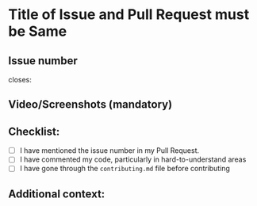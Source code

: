 # Title of Issue and Pull Request must be Same

## Issue number 
<!-- Please make sure issue number is mention in Pull Request else PR will not be merged. 
eg : closes: #4 -->

closes: 


## Video/Screenshots (mandatory)
<!--Please try to attach the working video of your new deployed project here -->
<!-- It is not applicable for the templates of adding feature or fixing bugs -->

## Checklist:

- [ ] I have mentioned the issue number in my Pull Request.
- [ ] I have commented my code, particularly in hard-to-understand areas
- [ ] I have gone through the  `contributing.md` file before contributing
<!-- [X] - put a cross/X inside [] to check the box -->

## Additional context:
